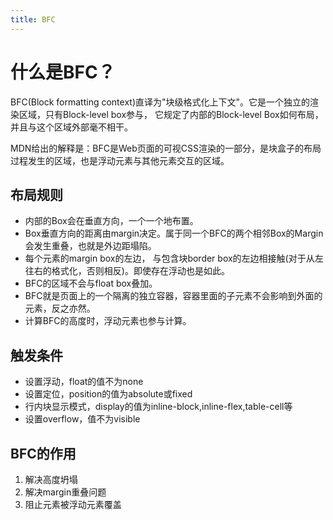 ```yaml
---
title: BFC
---
```


# 什么是BFC？

BFC(Block formatting context)直译为"块级格式化上下文"。它是一个独立的渲染区域，只有Block-level box参与， 它规定了内部的Block-level Box如何布局，并且与这个区域外部毫不相干。

MDN给出的解释是：BFC是Web页面的可视CSS渲染的一部分，是块盒子的布局过程发生的区域，也是浮动元素与其他元素交互的区域。

## 布局规则

- 内部的Box会在垂直方向，一个一个地布置。
- Box垂直方向的距离由margin决定。属于同一个BFC的两个相邻Box的Margin会发生重叠，也就是外边距塌陷。
- 每个元素的margin box的左边， 与包含块border box的左边相接触(对于从左往右的格式化，否则相反)。即使存在浮动也是如此。
- BFC的区域不会与float box叠加。
- BFC就是页面上的一个隔离的独立容器，容器里面的子元素不会影响到外面的元素，反之亦然。
- 计算BFC的高度时，浮动元素也参与计算。

## 触发条件

- 设置浮动，float的值不为none
- 设置定位，position的值为absolute或fixed
- 行内块显示模式，display的值为inline-block,inline-flex,table-cell等
- 设置overflow，值不为visible

## BFC的作用

1. 解决高度坍塌
2. 解决margin重叠问题
3. 阻止元素被浮动元素覆盖
